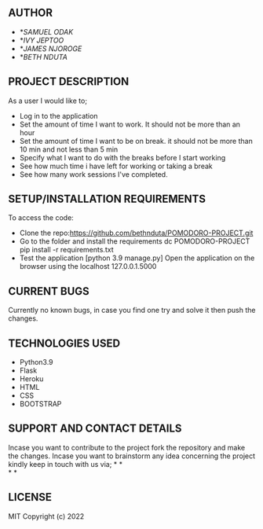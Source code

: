 ## AUTHOR
- **SAMUEL ODAK*
- **IVY JEPTOO*
- **JAMES NJOROGE*
- **BETH NDUTA*

## PROJECT DESCRIPTION
As a user I would like to;
* Log in to the application
* Set the amount of time I want to work. It should not be more than an hour
* Set the amount of time I want to be on break. it should not be more than 10 min and not less than 5 min
* Specify what I want to do with the breaks before I start working
* See how much time i have left for working or taking a break
* See how many work sessions I've completed.

## SETUP/INSTALLATION REQUIREMENTS
To access the code:
* Clone the repo:https://github.com/bethnduta/POMODORO-PROJECT.git
* Go to the folder and install the requirements dc POMODORO-PROJECT pip install -r requirements.txt
* Test the application [python 3.9 manage.py] Open the application on the browser using the localhost 127.0.0.1.5000

## CURRENT BUGS
Currently no known bugs, in case you find one try and solve it then push the changes.

## TECHNOLOGIES USED
* Python3.9
* Flask
* Heroku
* HTML
* CSS
* BOOTSTRAP

## SUPPORT AND CONTACT DETAILS
Incase you want to contribute to the project fork the repository and make the changes. Incase you want to brainstorm any idea concerning the project kindly keep in touch with us via;
* 
*  
* 
* 
## LICENSE
MIT Copyright (c) 2022
